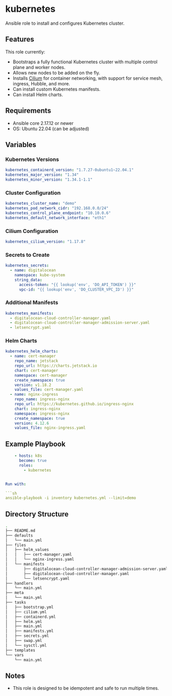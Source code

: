 # kubernetes

Ansible role to install and configures Kubernetes cluster.

## Features

This role currently:

- Bootstraps a fully functional Kubernetes cluster with multiple control plane and worker nodes.
- Allows new nodes to be added on the fly.
- Installs [Cilium](https://cilium.io/) for container networking, with support for service mesh, ingress, Hubble, and more.
- Can install custom Kubernetes manifests.
- Can install Helm charts.

## Requirements

- Ansible core 2.17.12 or newer
- OS: Ubuntu 22.04 (can be adjusted)

## Variables

### Kubernetes Versions

```yaml
kubernetes_containerd_version: "1.7.27-0ubuntu1~22.04.1"
kubernetes_major_version: "1.34"
kubernetes_minor_version: "1.34.1-1.1"
```

### Cluster Configuration

```yaml
kubernetes_cluster_name: "demo"
kubernetes_pod_network_cidr: "192.168.0.0/24"
kubernetes_control_plane_endpoint: "10.10.0.6"
kubernetes_default_network_interface: "eth1"
```

### Cilium Configuration

```yaml
kubernetes_cilium_version: "1.17.8"
```

### Secrets to Create

```yaml
kubernetes_secrets:
  - name: digitalocean
    namespace: kube-system
    string_data:
      access-token: "{{ lookup('env', 'DO_API_TOKEN') }}"
      vpc-id: "{{ lookup('env', 'DO_CLUSTER_VPC_ID') }}"
```

### Additional Manifests

```yaml
kubernetes_manifests:
  - digitalocean-cloud-controller-manager.yaml
  - digitalocean-cloud-controller-manager-admission-server.yaml
  - letsencrypt.yaml
```

### Helm Charts

```yaml
kubernetes_helm_charts:
  - name: cert-manager
    repo_name: jetstack
    repo_url: https://charts.jetstack.io
    chart: cert-manager
    namespace: cert-manager
    create_namespace: true
    version: v1.18.2
    values_file: cert-manager.yaml
  - name: nginx-ingress
    repo_name: ingress-nginx
    repo_url: https://kubernetes.github.io/ingress-nginx
    chart: ingress-nginx
    namespace: ingress-nginx
    create_namespace: true
    version: 4.12.6
    values_file: nginx-ingress.yaml
```

## Example Playbook

```yaml
    - hosts: k8s
      become: true
      roles:
        - kubernetes


Run with:

```sh
ansible-playbook -i inventory kubernetes.yml --limit=demo
```

## Directory Structure

```sh
.
├── README.md
├── defaults
│   └── main.yml
├── files
│   ├── helm_values
│   │   ├── cert-manager.yaml
│   │   └── nginx-ingress.yaml
│   └── manifests
│       ├── digitalocean-cloud-controller-manager-admission-server.yaml
│       ├── digitalocean-cloud-controller-manager.yaml
│       └── letsencrypt.yaml
├── handlers
│   └── main.yml
├── meta
│   └── main.yml
├── tasks
│   ├── bootstrap.yml
│   ├── cilium.yml
│   ├── containerd.yml
│   ├── helm.yml
│   ├── main.yml
│   ├── manifests.yml
│   ├── secrets.yml
│   ├── swap.yml
│   └── sysctl.yml
├── templates
└── vars
    └── main.yml
```

## Notes

- This role is designed to be idempotent and safe to run multiple times.
